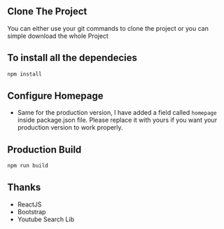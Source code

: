 
## Clone The Project
You can either use your git commands to clone the project or you can simple download the whole Project

## To install all the dependecies
```sh
npm install
```

## Configure Homepage
- Same for the production version, I have added a field called `homepage` inside package.json file. Please replace it with yours if you want your production version to work properly.


## Production Build
```sh
npm run build
```

## Thanks
- ReactJS
- Bootstrap
- Youtube Search Lib

